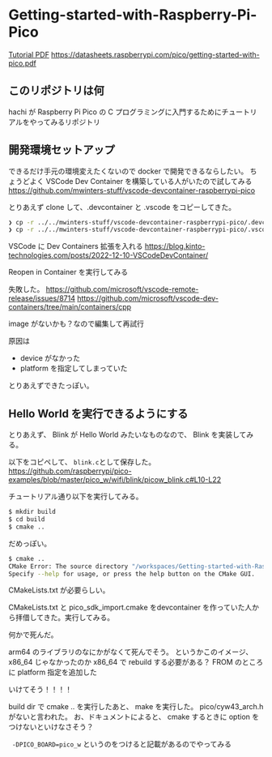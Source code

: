 # Getting-started-with-Raspberry-Pi-Pico

[Tutorial PDF](pdf/getting-started-with-pico.pdf)
https://datasheets.raspberrypi.com/pico/getting-started-with-pico.pdf

## このリポジトリは何
hachi が Raspberry Pi Pico の C プログラミングに入門するためにチュートリアルをやってみるリポジトリ

## 開発環境セットアップ
できるだけ手元の環境変えたくないので docker で開発できるならしたい。
ちょうどよく VSCode Dev Container を構築している人がいたので試してみる
https://github.com/mwinters-stuff/vscode-devcontainer-raspberrypi-pico

とりあえず clone して、.devcontainer と .vscode をコピーしてきた。

```sh
❯ cp -r ../../mwinters-stuff/vscode-devcontainer-raspberrypi-pico/.devcontainer/ .devcontainer
❯ cp -r ../../mwinters-stuff/vscode-devcontainer-raspberrypi-pico/.vscode .vscode
```

VSCode に Dev Containers 拡張を入れる
https://blog.kinto-technologies.com/posts/2022-12-10-VSCodeDevContainer/

Reopen in Container を実行してみる

失敗した。
https://github.com/microsoft/vscode-remote-release/issues/8714
https://github.com/microsoft/vscode-dev-containers/tree/main/containers/cpp

image がないかも？なので編集して再試行

原因は
- device がなかった
- platform を指定してしまっていた

とりあえずできたっぽい。

## Hello World を実行できるようにする
とりあえず、 Blink が Hello World みたいなものなので、 Blink を実装してみる。

以下をコピペして、 `blink.c`として保存した。
https://github.com/raspberrypi/pico-examples/blob/master/pico_w/wifi/blink/picow_blink.c#L10-L22

チュートリアル通り以下を実行してみる。
```sh
$ mkdir build
$ cd build
$ cmake ..
```

だめっぽい。

```sh
$ cmake ..
CMake Error: The source directory "/workspaces/Getting-started-with-Raspberry-Pi-Pico" does not appear to contain CMakeLists.txt.
Specify --help for usage, or press the help button on the CMake GUI.
```

CMakeLists.txt が必要らしい。

CMakeLists.txt と pico_sdk_import.cmake をdevcontainer を作っていた人から拝借してきた。実行してみる。

何かで死んだ。

arm64 のライブラリのなにかがなくて死んでそう。
というかこのイメージ、x86_64 じゃなかったのか
x86_64 で rebuild する必要がある？
FROM のところに platform 指定を追加した

いけてそう！！！！

build dir で cmake .. を実行したあと、 make を実行した。 pico/cyw43_arch.h がないと言われた。 
お、ドキュメントによると、 cmake するときに option をつけないといけなさそう？

` -DPICO_BOARD=pico_w` というのをつけると記載があるのでやってみる






